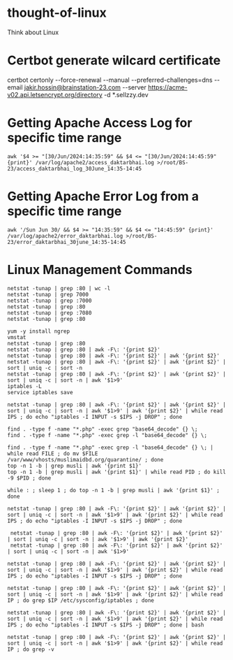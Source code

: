 # thought-of-linux
Think about Linux
# Certbot generate wilcard certificate
certbot certonly --force-renewal --manual --preferred-challenges=dns --email jakir.hossin@brainstation-23.com --server https://acme-v02.api.letsencrypt.org/directory -d *.sellzzy.dev
# Getting Apache Access Log for specific time range 
    awk '$4 >= "[30/Jun/2024:14:35:59" && $4 <= "[30/Jun/2024:14:45:59" {print}' /var/log/apache2/access_daktarbhai.log >/root/BS-23/access_daktarbhai_log_30June_14:35-14:45
# Getting Apache Error Log from a specific time range
    awk '/Sun Jun 30/ && $4 >= "14:35:59" && $4 <= "14:45:59" {print}' /var/log/apache2/error_daktarbhai.log >/root/BS-23/error_daktarbhai_30june_14:35-14:45
# Linux Management Commands
    netstat -tunap | grep :80 | wc -l
    netstat -tunap | grep 7000
    netstat -tunap | grep :7000
    netstat -tunap | grep :80
    netstat -tunap | grep :7080
    netstat -tunap | grep :80
    
    yum -y install ngrep
    vmstat
    netstat -tunap | grep :80
    netstat -tunap | grep :80 | awk -F\: '{print $2}'
    netstat -tunap | grep :80 | awk -F\: '{print $2}' | awk '{print $2}'
    netstat -tunap | grep :80 | awk -F\: '{print $2}' | awk '{print $2}' | sort | uniq -c | sort -n
    netstat -tunap | grep :80 | awk -F\: '{print $2}' | awk '{print $2}' | sort | uniq -c | sort -n | awk '$1>9'
    iptables -L
    service iptables save
    
    netstat -tunap | grep :80 | awk -F\: '{print $2}' | awk '{print $2}' | sort | uniq -c | sort -n | awk '$1>9' | awk '{print $2}' | while read IPS ; do echo "iptables -I INPUT -s $IPS -j DROP" ; done

    find . -type f -name "*.php" -exec grep "base64_decode" {} \;
    find . -type f -name "*.php" -exec grep -l "base64_decode" {} \;
    
    find . -type f -name "*.php" -exec grep -l "base64_decode" {} \; | while read FILE ; do mv $FILE /var/www/vhosts/muslimaidbd.org/quarantine/ ; done
    top -n 1 -b | grep musli | awk '{print $1}'
    top -n 1 -b | grep musli | awk '{print $1}' | while read PID ; do kill -9 $PID ; done
    
    while : ; sleep 1 ; do top -n 1 -b | grep musli | awk '{print $1}' ; done
    
    netstat -tunap | grep :80 | awk -F\: '{print $2}' | awk '{print $2}' | sort | uniq -c | sort -n | awk '$1>9' | awk '{print $2}' | while read IPS ; do echo "iptables -I INPUT -s $IPS -j DROP" ; done
    
     netstat -tunap | grep :80 | awk -F\: '{print $2}' | awk '{print $2}' | sort | uniq -c | sort -n | awk '$1>9' | awk '{print $2}'
     netstat -tunap | grep :80 | awk -F\: '{print $2}' | awk '{print $2}' | sort | uniq -c | sort -n | awk '$1>9'
    
    netstat -tunap | grep :80 | awk -F\: '{print $2}' | awk '{print $2}' | sort | uniq -c | sort -n | awk '$1>9' | awk '{print $2}' | while read IPS ; do echo "iptables -I INPUT -s $IPS -j DROP" ; done
    
    netstat -tunap | grep :80 | awk -F\: '{print $2}' | awk '{print $2}' | sort | uniq -c | sort -n | awk '$1>9' | awk '{print $2}' | while read IP ; do grep $IP /etc/sysconfig/iptables ; done
    
    netstat -tunap | grep :80 | awk -F\: '{print $2}' | awk '{print $2}' | sort | uniq -c | sort -n | awk '$1>9' | awk '{print $2}' | while read IPS ; do echo "iptables -I INPUT -s $IPS -j DROP" ; done | bash
    
    netstat -tunap | grep :80 | awk -F\: '{print $2}' | awk '{print $2}' | sort | uniq -c | sort -n | awk '$1>9' | awk '{print $2}' | while read IP ; do grep -v
